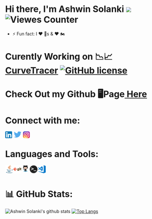 # Hi there, I'm Ashwin Solanki <img src="https://media.giphy.com/media/hvRJCLFzcasrR4ia7z/giphy.gif" width="25px"> ![Viewes Counter](https://komarev.com/ghpvc/?username=AshwinSolanki76)


- ⚡ Fun fact: I ❤️ 🐶s & ❤️ 🏍️

# Curently Working on 📉📈[CurveTracer](https://github.com/AshwinSolanki76/CurveTracer) [![GitHub license](https://img.shields.io/github/license/AshwinSolanki76/CurveTracer)](https://github.com/AshwinSolanki76/CurveTracer/blob/main/LICENSE) 
<!-- ![visitors](https://visitor-badge.laobi.icu/badge?page_id=https://github.com/AshwinSolanki76/CurveTracer) -->

# Check Out my Github 🖥️Page<a href="https://ashwinsolanki76.github.io"  target="_blank"> Here</a>
<!-- 
# Visitors Counts on Every Repo:

## `AshwinSolanki76` &nbsp; &nbsp; &nbsp; &nbsp;  ![visitors](https://visitor-badge.laobi.icu/badge?page_id=https://github.com/AshwinSolanki76/AshwinSolanki76)
## `Github.io` &nbsp; &nbsp; &nbsp; &nbsp; &nbsp; &nbsp; &nbsp; &nbsp; &nbsp; &nbsp;  ![visitors](https://visitor-badge.laobi.icu/badge?page_id=https://github.com/AshwinSolanki76/AshwinSolanki76.github.io)
## `Stock-Management` &nbsp; &nbsp; &nbsp;  ![visitors](https://visitor-badge.laobi.icu/badge?page_id=https://github.com/AshwinSolanki76/Stock-Management)
## `Curve Tracer` &nbsp; &nbsp; &nbsp; &nbsp; &nbsp; &nbsp; &nbsp;  ![visitors](https://visitor-badge.laobi.icu/badge?page_id=https://github.com/AshwinSolanki76/CurveTracer)
## `DiscordBot` &nbsp; &nbsp; &nbsp; &nbsp; &nbsp; &nbsp; &nbsp; &nbsp; &nbsp;  ![visitors](https://visitor-badge.laobi.icu/badge?page_id=https://github.com/AshwinSolanki76/DiscordBot)
 -->

# Connect with me:

[<img align="left" alt="AshwinSolanki | LinkedIn" width="22px" src="Linkedin.png" />][linkedin] [<img align="left" alt="AshwinSolanki | Twitter" width="35px" src="Twitter.png" />][twitter] [<img align="left" alt="AshwinSolanki | Instagram" width="22px" src="Instagram_icon.png" />][instagram]

<br />

# Languages and Tools:
<img align="left" alt="Java" width="26px" src="https://raw.githubusercontent.com/github/explore/80688e429a7d4ef2fca1e82350fe8e3517d3494d/topics/java/java.png" />
<img align="left" alt="Git" width="26px" src="https://raw.githubusercontent.com/github/explore/80688e429a7d4ef2fca1e82350fe8e3517d3494d/topics/git/git.png" />
<img align="left" alt="GitHub" width="26px" src="Github.png" />
<img align="left" alt="Terminal" width="26px" src="https://raw.githubusercontent.com/github/explore/80688e429a7d4ef2fca1e82350fe8e3517d3494d/topics/terminal/terminal.png" />
<img align="left" alt="Visual Studio Code" width="26px" src="https://raw.githubusercontent.com/github/explore/80688e429a7d4ef2fca1e82350fe8e3517d3494d/topics/visual-studio-code/visual-studio-code.png" />
<br />
<br />

# 📊 GitHub Stats:
![Ashwin Solanki's github stats](https://github-readme-stats-psi-sepia.vercel.app/api?username=AshwinSolanki76&show_icons=true&theme=dracula&count_private=true&include_all_commits=true) [![Top Langs](https://github-readme-stats-psi-sepia.vercel.app/api/top-langs/?username=AshwinSolanki76&layout=compact)](https://github.com/AshwinSolanki76/github-readme-stats)



[linkedin]: https://www.linkedin.com/in/aswin-solanki-9a85b7169/
[instagram]: https://www.instagram.com/aswinsolanki/
[twitter]: https://twitter.com/Ashwin__Solanki
